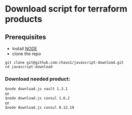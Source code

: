 # Download script for terraform products

## Prerequisites

- Install [NODE](https://nodejs.org/en/download/)
- clone the repo

```
git clone git@github.com:chavo1/javascript-download.git
cd javascript-download
```
### Download needed product:
`$node download.js vault 1.3.1`<br/>
or<br/>
`$node download.js consul 1.6.2`<br/>
or<br/>
`$node download.js consul 0.12.19`